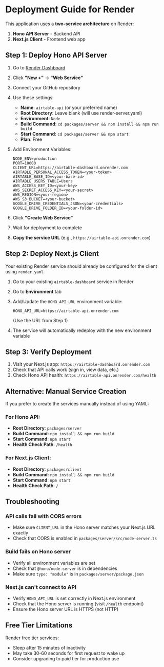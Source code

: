# Deployment Guide for Render

This application uses a **two-service architecture** on Render:
1. **Hono API Server** - Backend API
2. **Next.js Client** - Frontend web app

## Step 1: Deploy Hono API Server

1. Go to [Render Dashboard](https://dashboard.render.com/)
2. Click **"New +"** → **"Web Service"**
3. Connect your GitHub repository
4. Use these settings:
   - **Name**: `airtable-api` (or your preferred name)
   - **Root Directory**: Leave blank (will use render-server.yaml)
   - **Environment**: `Node`
   - **Build Command**: `cd packages/server && npm install && npm run build`
   - **Start Command**: `cd packages/server && npm start`
   - **Plan**: Free

5. Add Environment Variables:
   ```
   NODE_ENV=production
   PORT=10000
   CLIENT_URL=https://airtable-dashboard.onrender.com
   AIRTABLE_PERSONAL_ACCESS_TOKEN=<your-token>
   AIRTABLE_BASE_ID=<your-base-id>
   AIRTABLE_USERS_TABLE=Users
   AWS_ACCESS_KEY_ID=<your-key>
   AWS_SECRET_ACCESS_KEY=<your-secret>
   AWS_REGION=<your-region>
   AWS_S3_BUCKET=<your-bucket>
   GOOGLE_DRIVE_CREDENTIALS_JSON=<your-credentials>
   GOOGLE_DRIVE_FOLDER_ID=<your-folder-id>
   ```

6. Click **"Create Web Service"**
7. Wait for deployment to complete
8. **Copy the service URL** (e.g., `https://airtable-api.onrender.com`)

## Step 2: Deploy Next.js Client

Your existing Render service should already be configured for the client using `render.yaml`.

1. Go to your existing `airtable-dashboard` service in Render
2. Go to **Environment** tab
3. Add/Update the `HONO_API_URL` environment variable:
   ```
   HONO_API_URL=https://airtable-api.onrender.com
   ```
   (Use the URL from Step 1)

4. The service will automatically redeploy with the new environment variable

## Step 3: Verify Deployment

1. Visit your Next.js app: `https://airtable-dashboard.onrender.com`
2. Check that API calls work (sign in, view data, etc.)
3. Check Hono API health: `https://airtable-api.onrender.com/health`

## Alternative: Manual Service Creation

If you prefer to create the services manually instead of using YAML:

### For Hono API:
- **Root Directory**: `packages/server`
- **Build Command**: `npm install && npm run build`
- **Start Command**: `npm start`
- **Health Check Path**: `/health`

### For Next.js Client:
- **Root Directory**: `packages/client`
- **Build Command**: `npm install && npm run build`
- **Start Command**: `npm start`
- **Health Check Path**: `/`

## Troubleshooting

### API calls fail with CORS errors
- Make sure `CLIENT_URL` in the Hono server matches your Next.js URL exactly
- Check that CORS is enabled in `packages/server/src/node-server.ts`

### Build fails on Hono server
- Verify all environment variables are set
- Check that `@hono/node-server` is in dependencies
- Make sure `type: "module"` is in `packages/server/package.json`

### Next.js can't connect to API
- Verify `HONO_API_URL` is set correctly in Next.js environment
- Check that the Hono server is running (visit `/health` endpoint)
- Ensure the Hono server URL is HTTPS (not HTTP)

## Free Tier Limitations

Render free tier services:
- Sleep after 15 minutes of inactivity
- May take 30-60 seconds for first request to wake up
- Consider upgrading to paid tier for production use
